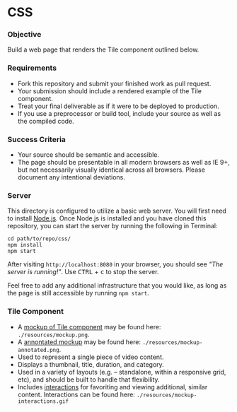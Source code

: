 # CSS

### Objective
Build a web page that renders the Tile component outlined below.

### Requirements
- Fork this repository and submit your finished work as pull request.
- Your submission should include a rendered example of the Tile component.
- Treat your final deliverable as if it were to be deployed to production.
- If you use a preprocessor or build tool, include your source as well as the compiled code.

### Success Criteria
- Your source should be semantic and accessible.
- The page should be presentable in all modern browsers as well as IE 9+, but not necessarily visually identical across all browsers. Please document any intentional deviations.

### Server
This directory is configured to utilize a basic web server. You will first need to install [Node.js](https://nodejs.org). Once Node.js is installed and you have cloned this repository, you can start the server by running the following in Terminal:

```
cd path/to/repo/css/
npm install
npm start
```

After visiting `http://localhost:8080` in your browser, you should see _"The server is running!"_. Use <kbd>CTRL</kbd> + <kbd>c</kbd> to stop the server.

Feel free to add any additional infrastructure that you would like, as long as the page is still accessible by running `npm start`.

### Tile Component
- A [mockup of Tile component](./resources/mockup.png) may be found here: `./resources/mockup.png`.
- A [annontated mockup](./resources/mockup-annotated.png) may be found here: `./resources/mockup-annotated.png`.
- Used to represent a single piece of video content.
- Displays a thumbnail, title, duration, and category.
- Used in a variety of layouts (e.g. – standalone, within a responsive grid, etc), and should be built to handle that flexibility.
- Includes [interactions](./resources/mockup-interactions.gif) for favoriting and viewing additional, similar content. Interactions can be found here: `./resources/mockup-interactions.gif`
